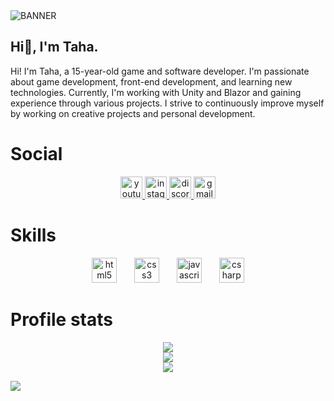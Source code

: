   <img src="https://drive.google.com/uc?id=1abcdeFgHijkLmnopQrsTuvWxYz"  alt="BANNER"  />

Hi👋, I'm Taha.
---

Hi! I'm Taha, a 15-year-old game and software developer. I'm passionate about game development, front-end development, and learning new technologies. Currently, I'm working with Unity and Blazor and gaining experience through various projects. I strive to continuously improve myself by working on creative projects and personal development.

# Social
<div align="center">
  <a href="youtube.com/@receptahaakgul" target="_blank">
    <img src="https://img.shields.io/static/v1?message=Youtube&logo=youtube&label=&color=FF0000&logoColor=white&labelColor=&style=for-the-badge" height="35" alt="youtube logo"  />
  </a>
  <a href="https://www.instagram.com/tahaakgg/" target="_blank">
    <img src="https://img.shields.io/static/v1?message=Instagram&logo=instagram&label=&color=E4405F&logoColor=white&labelColor=&style=for-the-badge" height="35" alt="instagram logo"  />
  </a>
  <a href="https://discord.com/users/1257708600453758996" target="_blank">
    <img src="https://img.shields.io/static/v1?message=Discord&logo=discord&label=&color=7289DA&logoColor=white&labelColor=&style=for-the-badge" height="35" alt="discord logo"  />
  </a>
  <a href="https://mail.google.com/mail/u/0/#inbox?compose=CllgCHrjDfpvvHCldQGmLPLSvtPJkQLSgMGnJwQmJKGDNdsSKMKMxprrzCqNnsTqhnVHwKZVFGV" target="_blank">
    <img src="https://img.shields.io/static/v1?message=Gmail&logo=gmail&label=&color=D14836&logoColor=white&labelColor=&style=for-the-badge" height="35" alt="gmail logo"  />
  </a>
</div>

###

# Skills

<div align="center">
  <img src="https://cdn.jsdelivr.net/gh/devicons/devicon/icons/html5/html5-original.svg" height="40" alt="html5 logo"  />
  <img width="20" />
  <img src="https://cdn.jsdelivr.net/gh/devicons/devicon/icons/css3/css3-original.svg" height="40" alt="css3 logo"  />
  <img width="20" />
  <img src="https://cdn.jsdelivr.net/gh/devicons/devicon/icons/javascript/javascript-original.svg" height="40" alt="javascript logo"  />
  <img width="20" />
  <img src="https://cdn.jsdelivr.net/gh/devicons/devicon/icons/csharp/csharp-original.svg" height="40" alt="csharp logo"  />
  

  
</div>

#


# **Profile stats**

<div align="center">
  
  ![](https://github-readme-stats.vercel.app/api?username=receptahaakgul&theme=midnight-purple&hide_border=true&include_all_commits=true&count_private=false)<br/>
![](https://github-readme-streak-stats.herokuapp.com/?user=receptahaakgul&theme=midnight-purple&hide_border=true)<br/>
![](https://github-readme-stats.vercel.app/api/top-langs/?username=receptahaakgul&theme=midnight-purple&hide_border=true&include_all_commits=true&count_private=false&layout=compact)

</div>


[![](https://visitcount.itsvg.in/api?id=receptahaakgul&icon=0&color=0)](https://visitcount.itsvg.in)
 

